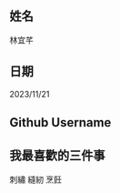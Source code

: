 姓名
----
林宜芊

日期
----
2023/11/21

Github Username
---------------


我最喜歡的三件事
---------------
刺繡 縫紉 烹飪
